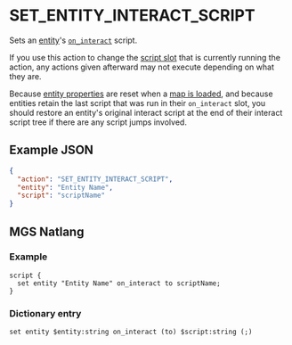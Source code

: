 # SET_ENTITY_INTERACT_SCRIPT

Sets an [entity](../entities)'s [`on_interact`](../scripts/on_interact) script.

If you use this action to change the [script slot](../scripts/script_slots) that is currently running the action, any actions given afterward may not execute depending on what they are.

Because [entity properties](../entities/entity_properties) are reset when a [map is loaded](../maps/map_loads), and because entities retain the last script that was run in their `on_interact` slot, you should restore an entity's original interact script at the end of their interact script tree if there are any script jumps involved.

## Example JSON

```json
{
  "action": "SET_ENTITY_INTERACT_SCRIPT",
  "entity": "Entity Name",
  "script": "scriptName"
}
```

## MGS Natlang

### Example

```mgs
script {
  set entity "Entity Name" on_interact to scriptName;
}
```

### Dictionary entry

```
set entity $entity:string on_interact (to) $script:string (;)
```
